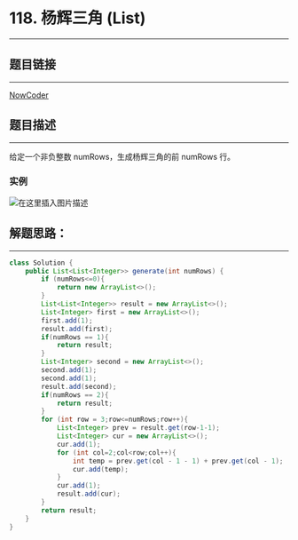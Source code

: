 
# 118. 杨辉三角	(List)
---
## 题目链接
---
<a href="https://leetcode-cn.com/problems/pascals-triangle/">NowCoder</a>

## 题目描述
---

给定一个非负整数 numRows，生成杨辉三角的前 numRows 行。

### 实例
![在这里插入图片描述](https://img-blog.csdnimg.cn/20200331170557701.gif)
## 解题思路：
---

```java
class Solution {
    public List<List<Integer>> generate(int numRows) {
        if (numRows<=0){
            return new ArrayList<>();
        }
        List<List<Integer>> result = new ArrayList<>();
        List<Integer> first = new ArrayList<>();
        first.add(1);
        result.add(first);
        if(numRows == 1){
            return result;
        }
        List<Integer> second = new ArrayList<>();
        second.add(1);
        second.add(1);
        result.add(second);
        if(numRows == 2){
            return result;
        }
        for (int row = 3;row<=numRows;row++){
            List<Integer> prev = result.get(row-1-1);
            List<Integer> cur = new ArrayList<>();
            cur.add(1);
            for (int col=2;col<row;col++){
                int temp = prev.get(col - 1 - 1) + prev.get(col - 1);
                cur.add(temp);
            }
            cur.add(1);
            result.add(cur);
        }
        return result;
    }
}
```

